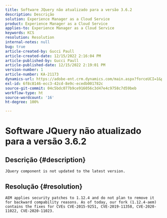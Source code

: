 ```yaml
---
title: Software JQuery não atualizado para a versão 3.6.2
description: Descrição
solution: Experience Manager as a Cloud Service
product: Experience Manager as a Cloud Service
applies-to: Experience Manager as a Cloud Service
keywords: KCS
resolution: Resolution
internal-notes: null
bug: true
article-created-by: Gucci Paull
article-created-date: 12/15/2022 2:16:04 PM
article-published-by: Gucci Paull
article-published-date: 12/15/2022 2:19:01 PM
version-number: 1
article-number: KA-21173
dynamics-url: https://adobe-ent.crm.dynamics.com/main.aspx?forceUCI=1&pagetype=entityrecord&etn=knowledgearticle&id=88024dfc-827c-ed11-81ac-6045bd006704
exl-id: 6f8c8146-ecc3-42cd-8e9c-ecedb001782c
source-git-commit: 04c5bdc077b9ce916056c3d47e4c9758c7d59beb
workflow-type: ht
source-wordcount: '16'
ht-degree: 100%

---
```


# Software JQuery não atualizado para a versão 3.6.2

## Descrição {#description}


`JQuery component is not updated to the latest version.`


## Resolução {#resolution}


`AEM applies security patches to 1.12.4 and do not plan to remove it for backward compability reasons. As of today, our fork (1.12.4-aem) contains the fixes for CVEs CVE-2015-9251, CVE-2019-11358, CVE-2020-11022, CVE-2020-11023.`

